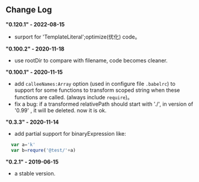 Change Log
--------------------------------
**"0.120.1" - 2022-08-15**

+   surport for 'TemplateLiteral';optimize(优化) code。

**"0.100.2" - 2020-11-18**

+   use rootDir to compare  with filename, code becomes cleaner.

**"0.100.1" - 2020-11-15**

+  add `calleeNames:Array` option (used in configure file  `.babelrc`) to support for some functions to transform scoped string  when these functions are called. (always include `require`)。
+  fix a bug:  if a transformed relativePath should start with './', in version of '0.99' , it will be deleted. now it is ok.


**"0.3.3" - 2020-11-14**

+  add partial support for binaryExpression like:
  ```js
    var a='k'
    var b=requre('@test/'+a)
  ```

**"0.2.1" - 2019-06-15**

+ a stable version.
